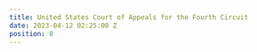 ```yaml
---
title: United States Court of Appeals for the Fourth Circuit
date: 2023-04-12 02:25:00 Z
position: 0
---
```


